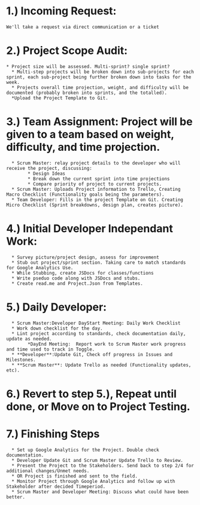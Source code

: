 # 1.) Incoming Request:
    We'll take a request via direct communication or a ticket
# 2.) Project Scope Audit:
    * Project size will be assessed. Multi-sprint? single sprint?
      * Multi-step projects will be broken down into sub-projects for each sprint, each sub-project being further broken down into tasks for the week.
      * Projects overall time projection, weight, and difficulty will be documented (probably broken into sprints, and the totalled).
      *Upload the Project Template to Git.
# 3.) Team Assignment: Project will be given to a team based on weight, difficulty, and time projection.
      * Scrum Master: relay project details to the developer who will receive the project, discussing: 
            * Design Ideas
            * Break down the current sprint into time projections
            * Compare priority of project to current projects.
      * Scrum Master: Uploads Project information to Trello, Creating Macro Checklist (Functionality goals being the parameters).
      * Team Developer: Fills in the project Template on Git. Creating Micro Checklist (Sprint breakdowns, design plan, creates picture).
# 4.) Initial Developer Independant Work: 
      * Survey picture/project design, assess for improvement
      * Stub out project/sprint section. Taking care to match standards for Google Analytics Use.
      * While Stubbing, create JSDocs for classes/functions
      * Write pseduo code along with JSDocs and stubs.
      * Create read.me and Project.Json from Templates.
# 5.) Daily Developer: 
      * Scrum Master:Developer DayStart Meeting: Daily Work Checklist
      * Work down checklist for the day.
      * Lint project according to standards, check documentation daily, update as needed.
            *DayEnd Meeting:  Report work to Scrum Master work progress and time used to track in Toggle.
      * **Developer**:Update Git, Check off progress in Issues and Milestones.
      * **Scrum Master**: Update Trello as needed (Functionality updates, etc).
# 6.) Revert to step 5.), Repeat until done, or Move on to Project Testing.
# 7.) Finishing Steps
      * Set up Google Analytics for the Project. Double check documentation. 
      * Developer Update Git and Scrum Master Update Trello to Review.
      * Present the Project to the Stakeholders. Send back to step 2/4 for additional changes/Unmet needs.
      * OR Project is finished and sent to the field.
      * Monitor Project through Google Analytics and follow up with Stakeholder after decided Timeperiod.
      * Scrum Master and Developer Meeting: Discuss what could have been better. 
